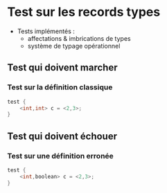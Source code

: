 # Test sur les records types

-   Tests implémentés :
    -   affectations & imbrications de types
    -   système de typage opérationnel

## Test qui doivent marcher

### Test sur la définition classique

```c
test {
	<int,int> c = <2,3>;
}
```

## Test qui doivent échouer

### Test sur une définition erronée

```c
test {
	<int,boolean> c = <2,3>;
}
```
